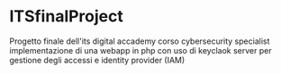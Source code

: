 # ITSfinalProject
Progetto finale dell'its digital accademy corso cybersecurity specialist implementazione di una webapp in php con uso di keyclaok server per gestione degli accessi e identity provider (IAM)
